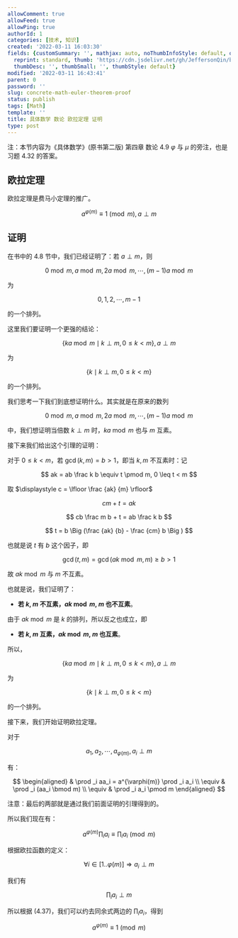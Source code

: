 ```yaml
---
allowComment: true
allowFeed: true
allowPing: true
authorId: 1
categories: [技术, 知识]
created: '2022-03-11 16:03:30'
fields: {customSummary: '', mathjax: auto, noThumbInfoStyle: default, outdatedNotice: 'no',
  reprint: standard, thumb: 'https://cdn.jsdelivr.net/gh/JeffersonQin/blog-asset@latest/usr/picgo/20220311164827.png',
  thumbDesc: '', thumbSmall: '', thumbStyle: default}
modified: '2022-03-11 16:43:41'
parent: 0
password: ''
slug: concrete-math-euler-theorem-proof
status: publish
tags: [Math]
template: ''
title: 具体数学 数论 欧拉定理 证明
type: post
---
```

注：本节内容为《具体数学》(原书第二版) 第四章 数论 4.9 $\varphi$ 与 $\mu$ 的旁注，也是习题 4.32 的答案。

## 欧拉定理

欧拉定理是费马小定理的推广。

$$
	a^{\varphi(m)} \equiv 1 \pmod m, a \perp m
$$

## 证明

在书中的 4.8 节中，我们已经证明了：若 $a \perp m$，则

$$
	0 \bmod m, a \bmod m, 2a \bmod m, \cdots, (m-1)a \bmod m
$$

为

$$
	0, 1, 2, \cdots, m-1
$$

的一个排列。

这里我们要证明一个更强的结论：

$$
	\{ka \bmod m \mid k \perp m, 0 \leq k < m\}, a \perp m
$$

为

$$
	\{k \mid k \perp m, 0 \leq k < m\}
$$

的一个排列。

我们思考一下我们到底想证明什么。其实就是在原来的数列

$$
	0 \bmod m, a \bmod m, 2a \bmod m, \cdots, (m-1)a \bmod m
$$

中，我们想证明当倍数 $k \perp m$ 时，$ka \bmod m$ 也与 $m$ 互素。

接下来我们给出这个引理的证明：

对于 $0 \leq k < m$，若 $\gcd (k, m) = b > 1$，即当 $k, m$ 不互素时：记

$$
	ak = ab \frac k b \equiv t \pmod m, 0 \leq t < m
$$

取 $\displaystyle c = \lfloor \frac {ak} {m} \rfloor$

$$
	cm + t = ak
$$

$$
	cb \frac m b + t = ab \frac k b
$$

$$
	t = b \Big (\frac {ak} {b} - \frac {cm} b \Big )
$$

也就是说 $t$ 有 $b$ 这个因子，即

$$
	\gcd(t, m) = \gcd(ak \bmod m, m) \geq b > 1
$$

故 $ak \bmod m$ 与 $m$ 不互素。

也就是说，我们证明了：

* **若 $k$, $m$ 不互素，$ak \bmod m$, $m$ 也不互素**。

由于 $ak \bmod m$ 是 $k$ 的排列，所以反之也成立，即

* **若 $k$, $m$ 互素，$ak \bmod m$, $m$ 也互素**。

所以，

$$
	\{ka \bmod m \mid k \perp m, 0 \leq k < m\}, a \perp m
$$

为

$$
	\{k \mid k \perp m, 0 \leq k < m\}
$$

的一个排列。

接下来，我们开始证明欧拉定理。

对于

$$
	a_1, a_2, \cdots, a_{\varphi(m)}, a_i \perp m
$$

有：

$$
	\begin{aligned}
		& \prod _i aa_i = a^{\varphi(m)} \prod _i a_i \\
		\equiv & \prod _i (aa_i \bmod m) \\
		\equiv & \prod _i a_i \pmod m
	\end{aligned}
$$

注意：最后的两部就是通过我们前面证明的引理得到的。

所以我们现在有：

$$
	a^{\varphi(m)} \prod _i a_i \equiv \prod _i a_i \pmod m
$$

根据欧拉函数的定义：

$$
	\forall i \in [1..\varphi(m)] \Rightarrow a_i \perp m
$$

我们有

$$
	\prod _i a_i \perp m
$$

所以根据 $(4.37)$，我们可以约去同余式两边的 $\displaystyle \prod_i a_i$，得到

$$
	a^{\varphi(m)} \equiv 1 \pmod m
$$
